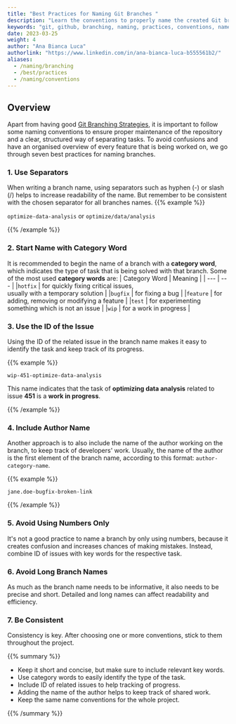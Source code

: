 ```yaml
---
title: "Best Practices for Naming Git Branches "
description: "Learn the conventions to properly name the created Git branches"
keywords: "git, github, branching, naming, practices, conventions, name, branch, branches, best"
date: 2023-03-25
weight: 4
author: "Ana Bianca Luca"
authorlink: "https://www.linkedin.com/in/ana-bianca-luca-b555561b2/"
aliases:
  - /naming/branching
  - /best/practices
  - /naming/conventions
---
```


## Overview
Apart from having good [Git Branching Strategies](https://tilburgsciencehub.com/building-blocks/collaborate-and-share-your-work/use-github/git-branching-strategies/), it is important to follow some naming conventions to ensure proper maintenance of the repository and a clear, structured way of separating tasks.  To avoid confusions and have an organised overview of every feature that is being worked on, we go through seven best practices for naming branches.

### 1. Use Separators
When writing a branch name, using separators such as hyphen (-) or slash (/) helps to increase readability of the name. But remember to be consistent with the chosen separator for all branches names.
{{% example %}}

`optimize-data-analysis`  or  `optimize/data/analysis`

{{% /example %}}


### 2. Start Name with Category Word
It is recommended to begin the name of a branch with a **category word**, which indicates the type of task that is being solved with that branch. Some of the most used **category words** are:
| Category Word | Meaning |
| --- | --- |
|`hotfix` | for quickly fixing critical issues, <br> usually with a temporary solution |
|`bugfix` | for fixing a bug |
|`feature` | for adding, removing or modifying a feature |
|`test` | for experimenting something which is not an issue |
|`wip` | for a work in progress |

### 3. Use the ID of the Issue
Using the ID of the related issue in the branch name makes it easy to identify the task and keep track of its progress.

{{% example %}}

`wip-451-optimize-data-analysis`

This name indicates that the task of **optimizing data analysis** related to issue **451** is a **work in progress**. 

{{% /example %}}


### 4. Include Author Name
Another approach is to also include the name of the author working on the branch, to keep track of developers' work. Usually, the name of the author is the first element of the branch name, according to this format: `author-category-name`.

{{% example %}}

`jane.doe-bugfix-broken-link`

{{% /example %}}

### 5. Avoid Using Numbers Only
It's not a good practice to name a branch by only using numbers, because it creates confusion and increases chances of making mistakes. Instead, combine ID of issues with key words for the respective task.


### 6. Avoid Long Branch Names
As much as the branch name needs to be informative, it also needs to be precise and short. Detailed and long names can affect readability and efficiency. 

### 7. Be Consistent 
Consistency is key. After choosing one or more conventions, stick to them throughout the project.


{{% summary %}}

* Keep it short and concise, but make sure to include relevant key words.
* Use category words to easily identify the type of the task.
* Include ID of related issues to help tracking of progress.
* Adding the name of the author helps to keep track of shared work.
* Keep the same name conventions for the whole project.

{{% /summary %}}